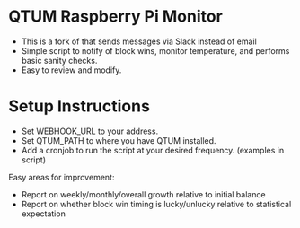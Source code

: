# QTUM Raspberry Pi Monitor

- This is a fork of []() that sends messages via Slack instead of email
- Simple script to notify of block wins, monitor temperature, and performs basic sanity checks.
- Easy to review and modify.

# Setup Instructions
- Set WEBHOOK_URL to your address.
- Set QTUM_PATH to where you have QTUM installed.
- Add a cronjob to run the script at your desired frequency. (examples in script)

Easy areas for improvement:
- Report on weekly/monthly/overall growth relative to initial balance
- Report on whether block win timing is lucky/unlucky relative to statistical expectation
